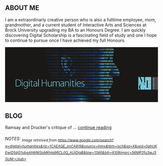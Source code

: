 ## ABOUT ME

I am a extraordinarly creative person who is also a fulltime employee, mom, grandmother, and a current student of Interactive Arts and Sciences at Brock University upgrading my BA to an Honours Degree. I am quickly discovering Digital Scholarship is a fascinating field of study and one I hope to continue to pursue once I have achieved my full Honours.

![](Images/digital-humanities.jpg)

## BLOG

Ramsay and Drucker's critique of ...  [ continue reading ](blog)


###### NOTES: <sub>Image retreived from https://www.google.com/search?q=digital+humanities&rlz=1CAEAQE_enCA819&source=lnms&tbm=isch&sa=X&ved=0ahUKEwiD1djG1vbgAhWM3oMKHa9RCL0Q_AUIDigB&biw=1366&bih=610#imgrc=56MP2fu3wJ3SUM:</sub>
